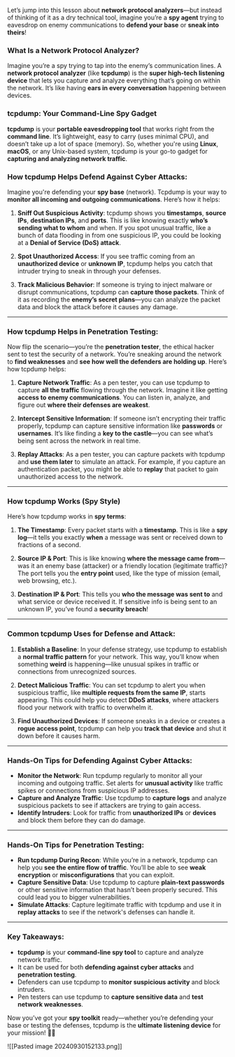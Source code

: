 Let’s jump into this lesson about **network protocol analyzers**—but instead of thinking of it as a dry technical tool, imagine you’re a **spy agent** trying to eavesdrop on enemy communications to **defend your base** or **sneak into theirs**! 

### **What Is a Network Protocol Analyzer?**
Imagine you’re a spy trying to tap into the enemy’s communication lines. A **network protocol analyzer** (like **tcpdump**) is the **super high-tech listening device** that lets you capture and analyze everything that’s going on within the network. It’s like having **ears in every conversation** happening between devices.

### **tcpdump: Your Command-Line Spy Gadget**
**tcpdump** is your **portable eavesdropping tool** that works right from the **command line**. It’s lightweight, easy to carry (uses minimal CPU), and doesn’t take up a lot of space (memory). So, whether you're using **Linux**, **macOS**, or any Unix-based system, tcpdump is your go-to gadget for **capturing and analyzing network traffic**.

### **How tcpdump Helps Defend Against Cyber Attacks:**
Imagine you're defending your **spy base** (network). Tcpdump is your way to **monitor all incoming and outgoing communications**. Here’s how it helps:

1. **Sniff Out Suspicious Activity**: tcpdump shows you **timestamps**, **source IPs**, **destination IPs**, and **ports**. This is like knowing exactly **who’s sending what to whom** and when. If you spot unusual traffic, like a bunch of data flooding in from one suspicious IP, you could be looking at a **Denial of Service (DoS) attack**.

2. **Spot Unauthorized Access**: If you see traffic coming from an **unauthorized device** or **unknown IP**, tcpdump helps you catch that intruder trying to sneak in through your defenses.

3. **Track Malicious Behavior**: If someone is trying to inject malware or disrupt communications, tcpdump can **capture those packets**. Think of it as recording the **enemy’s secret plans**—you can analyze the packet data and block the attack before it causes any damage.

---

### **How tcpdump Helps in Penetration Testing:**
Now flip the scenario—you’re the **penetration tester**, the ethical hacker sent to test the security of a network. You’re sneaking around the network to **find weaknesses** and **see how well the defenders are holding up**. Here’s how tcpdump helps:

1. **Capture Network Traffic**: As a pen tester, you can use tcpdump to capture **all the traffic** flowing through the network. Imagine it like getting **access to enemy communications**. You can listen in, analyze, and figure out **where their defenses are weakest**.

2. **Intercept Sensitive Information**: If someone isn’t encrypting their traffic properly, tcpdump can capture sensitive information like **passwords** or **usernames**. It’s like finding a **key to the castle**—you can see what’s being sent across the network in real time.

3. **Replay Attacks**: As a pen tester, you can capture packets with tcpdump and **use them later** to simulate an attack. For example, if you capture an authentication packet, you might be able to **replay** that packet to gain unauthorized access to the network.

---

### **How tcpdump Works (Spy Style)**
Here’s how tcpdump works in **spy terms**:

1. **The Timestamp**: Every packet starts with a **timestamp**. This is like a **spy log**—it tells you exactly **when** a message was sent or received down to fractions of a second.

2. **Source IP & Port**: This is like knowing **where the message came from**—was it an enemy base (attacker) or a friendly location (legitimate traffic)? The port tells you the **entry point** used, like the type of mission (email, web browsing, etc.).

3. **Destination IP & Port**: This tells you **who the message was sent to** and what service or device received it. If sensitive info is being sent to an unknown IP, you’ve found a **security breach**!

---

### **Common tcpdump Uses for Defense and Attack:**

1. **Establish a Baseline**: In your defense strategy, use tcpdump to establish a **normal traffic pattern** for your network. This way, you’ll know when something **weird** is happening—like unusual spikes in traffic or connections from unrecognized sources.

2. **Detect Malicious Traffic**: You can set tcpdump to alert you when suspicious traffic, like **multiple requests from the same IP**, starts appearing. This could help you detect **DDoS attacks**, where attackers flood your network with traffic to overwhelm it.

3. **Find Unauthorized Devices**: If someone sneaks in a device or creates a **rogue access point**, tcpdump can help you **track that device** and shut it down before it causes harm.

---

### **Hands-On Tips for Defending Against Cyber Attacks:**
- **Monitor the Network**: Run tcpdump regularly to monitor all your incoming and outgoing traffic. Set alerts for **unusual activity** like traffic spikes or connections from suspicious IP addresses.
- **Capture and Analyze Traffic**: Use tcpdump to **capture logs** and analyze suspicious packets to see if attackers are trying to gain access.
- **Identify Intruders**: Look for traffic from **unauthorized IPs** or **devices** and block them before they can do damage.

---

### **Hands-On Tips for Penetration Testing:**
- **Run tcpdump During Recon**: While you’re in a network, tcpdump can help you **see the entire flow of traffic**. You’ll be able to see **weak encryption** or **misconfigurations** that you can exploit.
- **Capture Sensitive Data**: Use tcpdump to capture **plain-text passwords** or other sensitive information that hasn’t been properly secured. This could lead you to bigger vulnerabilities.
- **Simulate Attacks**: Capture legitimate traffic with tcpdump and use it in **replay attacks** to see if the network's defenses can handle it.

---

### **Key Takeaways:**
- **tcpdump** is your **command-line spy tool** to capture and analyze network traffic.
- It can be used for both **defending against cyber attacks** and **penetration testing**.
- Defenders can use tcpdump to **monitor suspicious activity** and block intruders.
- Pen testers can use tcpdump to **capture sensitive data** and **test network weaknesses**.

Now you’ve got your **spy toolkit** ready—whether you’re defending your base or testing the defenses, tcpdump is the **ultimate listening device** for your mission! 🕵️‍♂️

![[Pasted image 20240930152133.png]]

